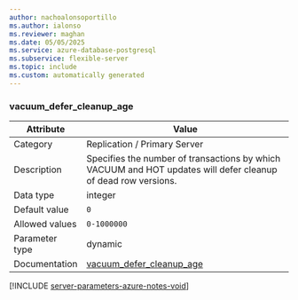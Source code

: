 ```yaml
---
author: nachoalonsoportillo
ms.author: ialonso
ms.reviewer: maghan
ms.date: 05/05/2025
ms.service: azure-database-postgresql
ms.subservice: flexible-server
ms.topic: include
ms.custom: automatically generated
---
```

### vacuum_defer_cleanup_age

| Attribute | Value |
| --- | --- |
| Category | Replication / Primary Server |
| Description | Specifies the number of transactions by which VACUUM and HOT updates will defer cleanup of dead row versions. |
| Data type | integer |
| Default value | `0` |
| Allowed values | `0-1000000` |
| Parameter type | dynamic |
| Documentation | [vacuum_defer_cleanup_age](https://www.postgresql.org/docs/14/runtime-config-replication.html#GUC-VACUUM-DEFER-CLEANUP-AGE) |


[!INCLUDE [server-parameters-azure-notes-void](./server-parameters-azure-notes-void.md)]



